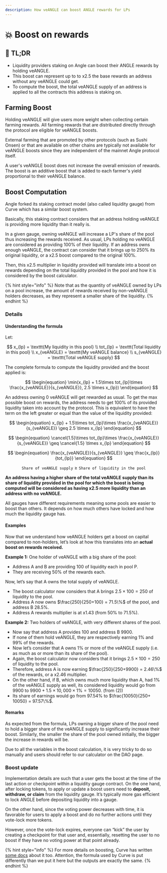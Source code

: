 ```yaml
---
description: How veANGLE can boost ANGLE rewards for LPs
---
```


# 💥 Boost on rewards

## 🔎 TL;DR

- Liquidity providers staking on Angle can boost their ANGLE rewards by holding veANGLE.
- This boost can represent up to to x2.5 the base rewards an address without any veANGLE could get.
- To compute the boost, the total veANGLE supply of an address is applied to all the contracts this address is staking on.

## Farming Boost

Holding veANGLE will give users more weight when collecting certain farming rewards. All farming rewards that are distributed directly through the protocol are eligible for veANGLE boosts.

External farming that are promoted by other protocols (such as Sushi Onsen) or that are available on other chains are typically not available for veANGLE boosts since they are independent of the mainnet Angle protocol itself.

A user's veANGLE boost does not increase the overall emission of rewards. The boost is an additive boost that is added to each farmer's yield proportional to their veANGLE balance.

## Boost Computation

Angle forked its staking contract model (also called liquidity gauge) from Curve which has a similar boost system.

Basically, this staking contract considers that an address holding veANGLE is providing more liquidity than it really is.

In a given gauge, owning veANGLE will increase a LP's share of the pool thus increasing the rewards received. As usual, LPs holding no veANGLE are considered as providing 100% of their liquidity. If an address owns enough veANGLE, the contract can consider that it brings up to 250% its original liquidity, or a x2.5 boost compared to the original 100%.

Then, this x2.5 multiplier in liquidity provided will translate into a boost on rewards depending on the total liquidity provided in the pool and how it is considered by the boost calculator.

{% hint style="info" %}
Note that as the quantity of veANGLE owned by LPs on a pool increase, the amount of rewards received by non-veANGLE holders decreases, as they represent a smaller share of the liquidity.
{% endhint %}

### Details

#### Understanding the formula

Let:

$$
x_{lp} = \texttt{My liquidity in this pool} \\
tot_{lp} = \texttt{Total liquidity in this pool} \\
x_{veANGLE} = \texttt{My veANGLE balance} \\
s_{veANGLE} = \texttt{Total veANGLE supply}
$$

The complete formula to compute the liquidity provided and the boost applied is:

$$
\begin{equation}
\min(x_{lp} + 1.5\times tot_{lp}\times \frac{x_{veANGLE}}{s_{veANGLE}}, 2.5 \times x_{lp})
\end{equation}
$$

An address owning 0 veANGLE will get rewarded as usual. To get the max possible boost on rewards, the address needs to get 100% of its provided liquidity taken into account by the protocol. This is equivalent to have the term on the left greater or equal than the value of the liquidity provided:

$$
\begin{equation}
x_{lp} + 1.5\times tot_{lp}\times \frac{x_{veANGLE}}{s_{veANGLE}} \geq 2.5 \times x_{lp}
\end{equation}
$$

$$
\begin{equation}
\cancel{1.5}\times tot_{lp}\times \frac{x_{veANGLE}}{s_{veANGLE}} \geq \cancel{1.5} \times x_{lp}
\end{equation}
$$

$$
\begin{equation}
\frac{x_{veANGLE}}{s_{veANGLE}} \geq \frac{x_{lp}}{tot_{lp}}
\end{equation}
$$

$$
\begin{equation}
\texttt{Share of veANGLE supply} \geq  \texttt{Share of liquidity in the pool}
\end{equation}
$$

**An address having a higher share of the total veANGLE supply than its share of liquidity provided in the pool for which the boost is being computed will be considered as having x2.5 more liquidity than an address with no veANGLE.**

All gauges have different requirements meaning some pools are easier to boost than others. It depends on how much others have locked and how much the liquidity gauge has.

#### Examples

Now that we understand how veANGLE holders get a boost on capital compared to non-holders, let’s look at how this translates into an **actual boost on rewards received.**

**Example 1:** One holder of veANGLE with a big share of the pool:

- Address A and B are providing 100 of liquidity each in pool P.
- They are receiving 50% of the rewards each.

Now, let’s say that A owns the total supply of veANGLE.

- The boost calculator now considers that A brings $2.5 \times 100 = 250$ of liquidity to the pool.
- Address A now owns $\frac{250}{250+100} = 71.5\%$ of the pool, and address B $28.5\%$.
- Address A rewards multiplier is at x1.43 (from 50% to 71.5%).

**Example 2:** Two holders of veANGLE, with very different shares of the pool.

- Now say that address A provides 100 and address B 9900.
- If none of them hold veANGLE, they are respectively earning 1% and 99% of the rewards.
- Now let’s consider that A owns 1% or more of the veANGLE supply (i.e. as much as or more than its share of the pool).
- Again, the boost calculator now considers that it brings $2.5 \times 100 = 250$ of liquidity to the pool.
- Therefore, address A is now earning $\frac{250}{250+9900} = 2.46\%$ of the rewards, or a x2.46 multiplier.
- On the other hand, if B, which owns much more liquidity than A, had 1% of the veANGLE supply as well, its considered liquidity would go from $9900$ to $9900 + 1.5 \times 10,000 \times 1\% = 10050$. (from (2))
- Its share of earnings would go from 97.54% to $\frac{10050}{250+ 10050} = 97.57\%$.

#### Remarks

As expected from the formula, LPs owning a bigger share of the pool need to hold a bigger share of the veANGLE supply to significantly increase their boost. Similarly, the smaller the share of the pool owned initially, the bigger the increase in rewards will be.

Due to all the variables in the boost calculation, it is very tricky to do so manually and users should refer to our calculator on the DAO page.

### Boost update

Implementation details are such that a user gets the boost at the time of the last action or checkpoint within a liquidity gauge contract. On the one hand, after locking tokens, to apply or update a boost users need to **deposit, withdraw, or claim** from the liquidity gauge. It’s typically more gas efficient to lock ANGLE before depositing liquidity into a gauge.

On the other hand, since the voting power decreases with time, it is favorable for users to apply a boost and do no further actions until they vote-lock more tokens.

However, once the vote-lock expires, everyone can “kick” the user by creating a checkpoint for that user and, essentially, resetting the user to no boost if they have no voting power at that point already.

{% hint style="info" %}
For more details on boosting, Curve has written [some docs](https://curve.readthedocs.io/dao-gauges.html) about it too. Attention, the formula used by Curve is put differently than we put it here but the outputs are exactly the same.
{% endhint %}
